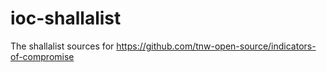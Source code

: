 # ioc-shallalist
The shallalist sources for https://github.com/tnw-open-source/indicators-of-compromise

